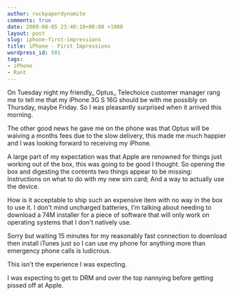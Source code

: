 ```yaml
---
author: rockpaperdynamite
comments: true
date: 2009-08-05 23:40:19+00:00 +1000
layout: post
slug: iphone-first-impressions
title: iPhone - First Impressions
wordpress_id: 501
tags:
- iPhone
- Rant
---
```


On Tuesday night my friendly_ Optus_ Telechoice customer manager rang me to tell me that my iPhone 3G S 16G should be with me possibly on Thursday, maybe Friday. So I was pleasantly surprised when it arrived this morning.

The other good news he gave me on the phone was that Optus will be waiving a months fees due to the slow delivery, this made me much happier and I was looking forward to receiving my iPhone.

A large part of my expectation was that Apple are renowned for things just working out of the box, this was going to be good I thought. So opening the box and digesting the contents two things appear to be missing: Instructions on what to do with my new sim card; And a way to actually use the device.

How is it acceptable to ship such an expensive item with no way in the box to use it. I don't mind uncharged batteries, I'm talking about needing to download a 74M installer for a piece of software that will only work on operating systems that I don't natively use.

Sorry but waiting 15 minutes for my reasonably fast connection to download then install iTunes just so I can use my phone for anything more than emergency phone calls is ludicrous.

This isn't the experience I was expecting.

I was expecting to get to DRM and over the top nannying before getting pissed off at Apple.
